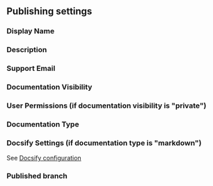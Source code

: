 ## Publishing settings

### Display Name

### Description

### Support Email

### Documentation Visibility

### User Permissions (if documentation visibility is "private")

### Documentation Type

### Docsify Settings (if documentation type is "markdown")

See [Docsify configuration](./docsify)

### Published branch
